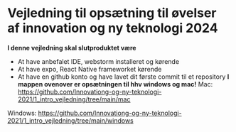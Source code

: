 # Vejledning til opsætning til øvelser af innovation og ny teknologi 2024
**I denne vejledning skal slutproduktet være**
- At have anbefalet IDE, webstorm installeret og kørende
- At have expo, React Native frameworket kørende
- At have en github konto og have lavet dit første commit til et repository
**I mappen ovenover er opsætningen til hhv windows og mac!**
Mac: https://github.com/Innovationg-og-ny-teknologi-2021/1_intro_vejledning/tree/main/mac

Windows: https://github.com/Innovationg-og-ny-teknologi-2021/1_intro_vejledning/tree/main/windows
